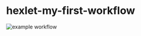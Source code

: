 # hexlet-my-first-workflow

![example workflow](https://github.com/RZenBridges/hexlet-my-first-workflow/actions/workflows/hello-world.yml/badge.svg)
